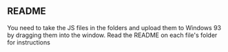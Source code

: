 ## README
You need to take the JS files in the folders and upload them to Windows 93 by dragging them into the window.
Read the README on each file's folder for instructions
